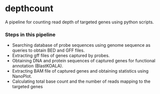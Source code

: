 # depthcount

A pipeline for counting read depth of targeted genes using python scripts.

### Steps in this pipeline

-  Searching database of probe sequences using genome sequence as queries to obtain BED and GFF files. 
- Extracting gff files of genes captured by probes.
- Obtaining DNA and protein sequences of captured genes for functional annotation (BlastKOALA).
- Extracting BAM file of captured genes and obtaining statistics using NanoPlot.
- Calculating total base count and the number of reads mapping to the targeted genes



